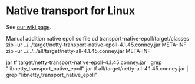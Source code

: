 # Native transport for Linux

See [our wiki page](https://netty.io/wiki/native-transports.html).

Manual addition native epoll so file
cd transport-native-epoll/target/classes
zip -ur ../../target/netty-transport-native-epoll-4.1.45.conney.jar META-INF
zip -ur ../../../all/target/netty-all-4.1.45.conney.jar META-INF

jar tf target/netty-transport-native-epoll-4.1.45.conney.jar | grep "libnetty_transport_native_epoll"
jar tf all/target/netty-all-4.1.45.conney.jar | grep "libnetty_transport_native_epoll"